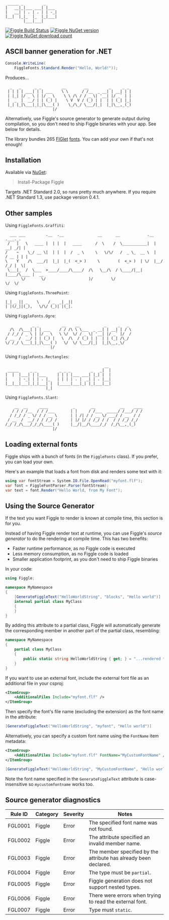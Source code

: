 ```                       
 _____ _         _     
|   __|_|___ ___| |___ 
|   __| | . | . | | -_|
|__|  |_|_  |_  |_|___|
        |___|___|      
```

[![Figgle Build Status](https://ci.appveyor.com/api/projects/status/2vvwieg2ou7pkhst?svg=true)](https://ci.appveyor.com/project/drewnoakes/figgle)
[![Figgle NuGet version](https://img.shields.io/nuget/v/Figgle)](https://www.nuget.org/packages/Figgle/)
[![Figgle NuGet download count](https://img.shields.io/nuget/dt/Figgle)](https://www.nuget.org/packages/Figgle/)

## ASCII banner generation for .NET

```c#
Console.WriteLine(
    FiggleFonts.Standard.Render("Hello, World!"));
```

Produces...

```
  _   _      _ _         __        __         _     _ _
 | | | | ___| | | ___    \ \      / /__  _ __| | __| | |
 | |_| |/ _ \ | |/ _ \    \ \ /\ / / _ \| '__| |/ _` | |
 |  _  |  __/ | | (_) |    \ V  V / (_) | |  | | (_| |_|
 |_| |_|\___|_|_|\___( )    \_/\_/ \___/|_|  |_|\__,_(_)
                     |/
```

Alternatively, use Figgle's source generator to generate output during compilation, so you don't need to ship Figgle binaries with your app. See below for details.

The library bundles 265 [FIGlet](http://www.figlet.org/) [fonts](http://www.jave.de/figlet/fonts.html). You can add your own if that's not enough! 

## Installation

Available via [NuGet](https://www.nuget.org/packages/Figgle/):

>Install-Package Figgle

Targets .NET Standard 2.0, so runs pretty much anywhere. If you require .NET Standard 1.3, use package version 0.4.1.

## Other samples

Using `FiggleFonts.Graffiti`:

```
  ___ ___         .__  .__               __      __            .__       .___._.
 /   |   \   ____ |  | |  |   ____      /  \    /  \___________|  |    __| _/| |
/    ~    \_/ __ \|  | |  |  /  _ \     \   \/\/   /  _ \_  __ \  |   / __ | | |
\    Y    /\  ___/|  |_|  |_(  <_> )     \        (  <_> )  | \/  |__/ /_/ |  \|
 \___|_  /  \___  >____/____/\____/  /\   \__/\  / \____/|__|  |____/\____ |  __
       \/       \/                   )/        \/                         \/  \/
```

Using `FiggleFonts.ThreePoint`:

```
|_| _ || _    \    / _  _| _||
| |(/_||(_),   \/\/ (_)| |(_|.
```

Using `FiggleFonts.Ogre`:

```
            _ _          __    __           _     _   _ 
  /\  /\___| | | ___    / / /\ \ \___  _ __| | __| | / \
 / /_/ / _ \ | |/ _ \   \ \/  \/ / _ \| '__| |/ _` |/  /
/ __  /  __/ | | (_) |   \  /\  / (_) | |  | | (_| /\_/ 
\/ /_/ \___|_|_|\___( )   \/  \/ \___/|_|  |_|\__,_\/   
                    |/                                  
```

Using `FiggleFonts.Rectangles`:

```
                                            __ 
 _____     _ _          _ _ _         _   _|  |
|  |  |___| | |___     | | | |___ ___| |_| |  |
|     | -_| | | . |_   | | | | . |  _| | . |__|
|__|__|___|_|_|___| |  |_____|___|_| |_|___|__|
                  |_|                          
```

Using `FiggleFonts.Slant`:

```
    __  __     ____           _       __           __    ____
   / / / /__  / / /___       | |     / /___  _____/ /___/ / /
  / /_/ / _ \/ / / __ \      | | /| / / __ \/ ___/ / __  / / 
 / __  /  __/ / / /_/ /      | |/ |/ / /_/ / /  / / /_/ /_/  
/_/ /_/\___/_/_/\____( )     |__/|__/\____/_/  /_/\__,_(_)   
                     |/                                      
```

## Loading external fonts

Figgle ships with a bunch of fonts (in the `FiggleFonts` class). If you prefer, you can load your own.

Here's an example that loads a font from disk and renders some text with it:

```c#
using var fontStream = System.IO.File.OpenRead("myfont.flf");
var font = FiggleFontParser.Parse(fontStream);
var text = font.Render("Hello World, from My Font");
```

## Using the Source Generator

If the text you want Figgle to render is known at compile time, this section is for you.

Instead of having Figgle render text at runtime, you can use Figgle's _source generator_ to
do the rendering at compile time. This has two benefits:

- Faster runtime performance, as no Figgle code is executed
- Less memory consumption, as no Figgle code is loaded
- Smaller application footprint, as you don't need to ship Figgle binaries

In your code:

```c#
using Figgle;

namespace MyNamespace
{
    [GenerateFiggleText("HelloWorldString", "blocks", "Hello world")]
    internal partial class MyClass
    {
    }
}
```

By adding this attribute to a partial class, Figgle will automatically generate the corresponding
member in another part of the partial class, resembling:

```c#
namespace MyNamespace
{
    partial class MyClass
    {
        public static string HelloWorldString { get; } = "...rendered text here...";
    }
}
```

If you want to use an external font, include the external font file as an additional file in your csproj:

```xml
<ItemGroup>
    <AdditionalFiles Include="myfont.flf" />
</ItemGroup>
```

Then specify the font's file name (excluding the extension) as the font name in the attribute:

```c#
[GenerateFiggleText("HelloWorldString", "myfont", "Hello world")]
```

Alternatively, you can specify a custom font name using the `FontName` item metadata:

```xml
<ItemGroup>
    <AdditionalFiles Include="myfont.flf" FontName="MyCustomFontName" />
</ItemGroup>
```

```C#
[GenerateFiggleText("HelloWorldString", "MyCustomFontName", "Hello world")]
```

Note the font name specified in the `GenerateFiggleText` attribute is case-insensitive so `mycustomfontname` works too.

## Source generator diagnostics

Rule ID | Category | Severity | Notes
--------|----------|----------|--------------------
FGL0001 | Figgle   |  Error   | The specified font name was not found.
FGL0002 | Figgle   |  Error   | The attribute specified an invalid member name.
FGL0003 | Figgle   |  Error   | The member specified by the attribute has already been declared.
FGL0004 | Figgle   |  Error   | The type must be `partial`.
FGL0005 | Figgle   |  Error   | Figgle generation does not support nested types.
FGL0006 | Figgle   |  Error   | There were errors when trying to read the external font.
FGL0007 | Figgle   |  Error   | Type must `static`.
